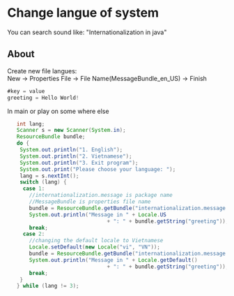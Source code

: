 # Change langue of system
You can search sound like: "Internationalization in java"

## About
Create new file langues:<br>
New -> Properties File ->  File Name(MessageBundle_en_US) -> Finish

```java
#key = value
greeting = Hello World!
```

In main or play on some where else

```java
   int lang;
   Scanner s = new Scanner(System.in);
   ResourceBundle bundle;
   do {
    System.out.println("1. English");
    System.out.println("2. Vietnamese");
    System.out.println("3. Exit program");
    System.out.print("Please choose your language: ");
    lang = s.nextInt();
    switch (lang) {
     case 1:
       //internationalization.message is package name
       //MessageBundle is properties file name
       bundle = ResourceBundle.getBundle("internationalization.message.MessageBundle", Locale.US);
       System.out.println("Message in " + Locale.US
                                + ": " + bundle.getString("greeting"));
       break;
     case 2:
       //changing the default locale to Vietnamese
       Locale.setDefault(new Locale("vi", "VN"));
       bundle = ResourceBundle.getBundle("internationalization.message.MessageBundle");
       System.out.println("Message in " + Locale.getDefault()
                                + ": " + bundle.getString("greeting"));
       break;
    }
   } while (lang != 3);
```
